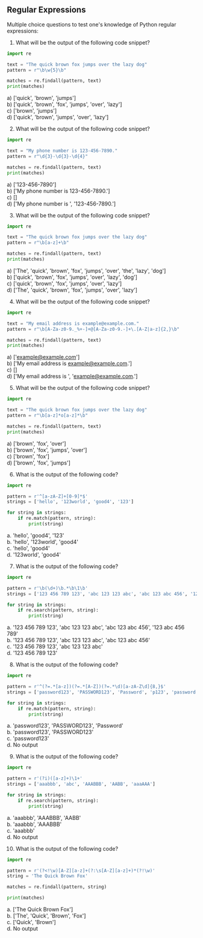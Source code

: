 
## Regular Expressions

Multiple choice questions to test one's knowledge of Python regular expressions:

1. What will be the output of the following code snippet?

```python
import re

text = "The quick brown fox jumps over the lazy dog"
pattern = r"\b\w{5}\b"

matches = re.findall(pattern, text)
print(matches)
```

a) ['quick', 'brown', 'jumps']<br>
b) ['quick', 'brown', 'fox', 'jumps', 'over', 'lazy']<br>
c) ['brown', 'jumps']<br>
d) ['quick', 'brown', 'jumps', 'over', 'lazy']<br>

2. What will be the output of the following code snippet?

```python
import re

text = "My phone number is 123-456-7890."
pattern = r"\d{3}-\d{3}-\d{4}"

matches = re.findall(pattern, text)
print(matches)
```

a) ['123-456-7890']<br>
b) ['My phone number is 123-456-7890.']<br>
c) []<br>
d) ['My phone number is ', '123-456-7890.']<br>

3. What will be the output of the following code snippet?

```python
import re

text = "The quick brown fox jumps over the lazy dog"
pattern = r"\b[a-z]+\b"

matches = re.findall(pattern, text)
print(matches)
```

a) ['The', 'quick', 'brown', 'fox', 'jumps', 'over', 'the', 'lazy', 'dog']<br>
b) ['quick', 'brown', 'fox', 'jumps', 'over', 'lazy', 'dog']<br>
c) ['quick', 'brown', 'fox', 'jumps', 'over', 'lazy']<br>
d) ['The', 'quick', 'brown', 'fox', 'jumps', 'over', 'lazy']<br>

4. What will be the output of the following code snippet?

```python
import re

text = "My email address is example@example.com."
pattern = r"\b[A-Za-z0-9._%+-]+@[A-Za-z0-9.-]+\.[A-Z|a-z]{2,}\b"

matches = re.findall(pattern, text)
print(matches)
```

a) ['example@example.com']<br>
b) ['My email address is example@example.com.']<br>
c) []<br>
d) ['My email address is ', 'example@example.com.']<br>

5. What will be the output of the following code snippet?

```python
import re

text = "The quick brown fox jumps over the lazy dog"
pattern = r"\b[a-z]*o[a-z]*\b"

matches = re.findall(pattern, text)
print(matches)
```

a) ['brown', 'fox', 'over']<br>
b) ['brown', 'fox', 'jumps', 'over']<br>
c) ['brown', 'fox']<br>
d) ['brown', 'fox', 'jumps']<br>

6. What is the output of the following code?

```python
import re

pattern = r'^[a-zA-Z]+[0-9]*$'
strings = ['hello', '123world', 'good4', '123']

for string in strings:
    if re.match(pattern, string):
        print(string)
```        
        
a. 'hello', 'good4', '123' <br>
b. 'hello', '123world', 'good4' <br>
c. 'hello', 'good4' <br>
d. '123world', 'good4'

7. What is the output of the following code?

```python
import re

pattern = r'\b(\d+)\b.*\b\1\b'
strings = ['123 456 789 123', 'abc 123 123 abc', 'abc 123 abc 456', '123 abc 456 789']

for string in strings:
    if re.search(pattern, string):
        print(string)
```

a. '123 456 789 123', 'abc 123 123 abc', 'abc 123 abc 456', '123 abc 456 789' <br>
b. '123 456 789 123', 'abc 123 123 abc', 'abc 123 abc 456' <br>
c. '123 456 789 123', 'abc 123 123 abc' <br>
d. '123 456 789 123'

8. What is the output of the following code?

```python
import re

pattern = r'^(?=.*[a-z])(?=.*[A-Z])(?=.*\d)[a-zA-Z\d]{8,}$'
strings = ['password123', 'PASSWORD123', 'Password', 'p123', 'password']

for string in strings:
    if re.match(pattern, string):
        print(string)
```

a. 'password123', 'PASSWORD123', 'Password' <br>
b. 'password123', 'PASSWORD123' <br>
c. 'password123' <br>
d. No output

9. What is the output of the following code?

```python
import re

pattern = r'(?i)([a-z]+)\1+'
strings = ['aaabbb', 'abc', 'AAABBB', 'AABB', 'aaaAAA']

for string in strings:
    if re.search(pattern, string):
        print(string)
```

a. 'aaabbb', 'AAABBB', 'AABB' <br>
b. 'aaabbb', 'AAABBB' <br>
c. 'aaabbb' <br>
d. No output

10. What is the output of the following code?

```python
import re

pattern = r'(?<!\w)[A-Z][a-z]+(?:\s[A-Z][a-z]+)*(?!\w)'
string = 'The Quick Brown Fox'

matches = re.findall(pattern, string)

print(matches)
```

a. ['The Quick Brown Fox'] <br>
b. ['The', 'Quick', 'Brown', 'Fox'] <br>
c. ['Quick', 'Brown'] <br>
d. No output



